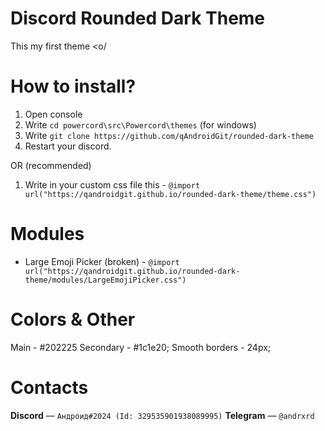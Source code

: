 # Discord Rounded Dark Theme
This my first theme <o/

# How to install?
1) Open console
2) Write `cd powercord\src\Powercord\themes` (for windows)
3) Write `git clone https://github.com/qAndroidGit/rounded-dark-theme`
4) Restart your discord.

OR (recommended)

1) Write in your custom css file this - `@import url("https://qandroidgit.github.io/rounded-dark-theme/theme.css")`


# Modules
- Large Emoji Picker (broken) - `@import url("https://qandroidgit.github.io/rounded-dark-theme/modules/LargeEmojiPicker.css")`

# Colors & Other
Main - #202225
Secondary - #1c1e20;
Smooth borders - 24px;


# Contacts

**Discord** — `Андроид#2024 (Id: 329535901938089995)`
**Telegram** — `@andrxrd`


